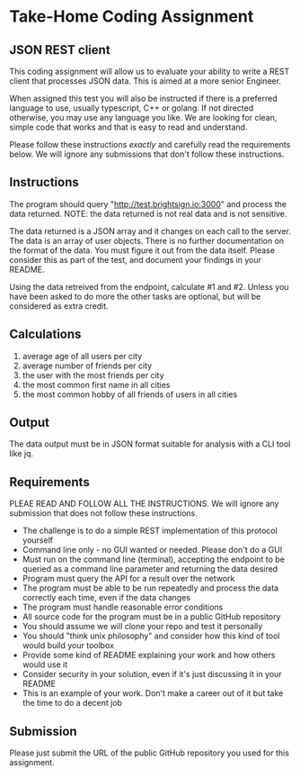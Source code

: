 # Take-Home Coding Assignment

## JSON REST client

This coding assignment will allow us to evaluate your ability to write a REST client that processes JSON data.  This is aimed at a more senior Engineer.

When assigned this test you will also be instructed if there is a preferred language to use, usually typescript, C++ or golang.  If not directed otherwise,
you may use any language you like. We are looking for clean, simple code that works and that is easy to read and understand.

Please follow these instructions *exactly* and carefully read the requirements below.  We will ignore any submissions that don't follow these instructions.

## Instructions

The program should query "http://test.brightsign.io:3000" and process the data returned. NOTE: the data returned is not real data and is not sensitive.

The data returned is a JSON array and it changes on each call to the server.  The data is an array of user objects.
There is no further documentation on the format of the data.  You must figure it out from the data itself.  Please consider this as part of the test, and document your findings in your README.

Using the data retreived from the endpoint, calculate #1 and #2.  Unless you have been asked to do more the other tasks are optional, but will be considered as extra credit.

## Calculations

1. average age of all users per city
2. average number of friends per city
3. the user with the most friends per city
4. the most common first name in all cities
5. the most common hobby of all friends of users in all cities

## Output

The data output must be in JSON format suitable for analysis with a CLI tool like jq.

## Requirements

PLEAE READ AND FOLLOW ALL THE INSTRUCTIONS.  We will ignore any submission that does not follow these instructions.

* The challenge is to do a simple REST implementation of this protocol yourself
* Command line only - no GUI wanted or needed.  Please don't do a GUI
* Must run on the command line (terminal), accepting the endpoint to be queried as a command line parameter and returning the data desired
* Program must query the API for a result over the network
* The program must be able to be run repeatedly and process the data correctly each time, even if the data changes
* The program must handle reasonable error conditions
* All source code for the program must be in a public GitHub repository
* You should assume we will clone your repo and test it personally
* You should "think unix philosophy" and consider how this kind of tool would build your toolbox
* Provide some kind of README explaining your work and how others would use it
* Consider security in your solution, even if it's just discussing it in your README
* This is an example of your work.  Don't make a career out of it but take the time to do a decent job

## Submission

Please just submit the URL of the public GitHub repository you used for this assignment.
